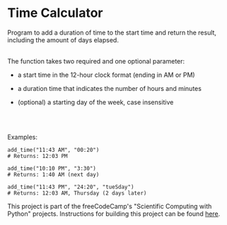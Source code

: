 # Time Calculator
Program to add a duration of time to the start time and return the result, including the amount of days elapsed.
<br> 
<br>

The function takes two required and one optional parameter:
- a start time in the 12-hour clock format (ending in AM or PM)

- a duration time that indicates the number of hours and minutes

- (optional) a starting day of the week, case insensitive
<br> 
<br>

Examples: 
````
add_time("11:43 AM", "00:20")
# Returns: 12:03 PM

add_time("10:10 PM", "3:30")
# Returns: 1:40 AM (next day)

add_time("11:43 PM", "24:20", "tueSday")
# Returns: 12:03 AM, Thursday (2 days later)

````

This project is part of the freeCodeCamp's "Scientific Computing with Python" projects.
Instructions for building this project can be found [here](https://www.freecodecamp.org/learn/scientific-computing-with-python/scientific-computing-with-python-projects/time-calculator).
